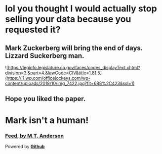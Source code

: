 # lol you thought I would actually stop selling your data because you requested it?


## Mark Zuckerberg will bring the end of days. Lizzard Suckerberg man.

![https://leginfo.legislature.ca.gov/faces/codes_displayText.xhtml?division=3.&part=4.&lawCode=CIV&title=1.81.5](https://i1.wp.com/officejockeys.com/wp-content/uploads/2018/10/img_7422.jpg?fit=688%2C423&ssl=1)

## Hope you liked the paper.
# Mark isn't a human!
### [Feed, by M.T. Anderson](https://www.amazon.com/Feed-M-T-Anderson/dp/0763662623)

Powered by **[Github](https://github.com/)**
